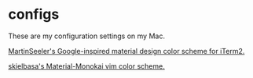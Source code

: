 # configs
These are my configuration settings on my Mac.

[MartinSeeler's Google-inspired material design color scheme for iTerm2.](https://github.com/MartinSeeler/iterm2-material-design)

[skielbasa's Material-Monokai vim color scheme.](https://github.com/skielbasa/vim-material-monokai)
